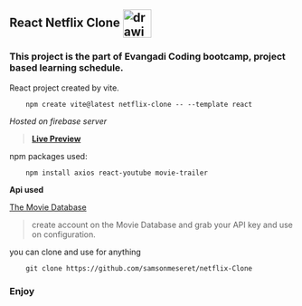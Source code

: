 ## React Netflix Clone  <img src="./public/d05cff3e-7260-4980-bc78-b1f299189582.ico" alt="drawing" style="vertical-align: middle" width="50"/>

### This project is the part of Evangadi Coding bootcamp, project based learning schedule.

React project created by vite.
```
    npm create vite@latest netflix-clone -- --template react
```   



*Hosted on firebase server*

>    [**Live Preview**](https://netflix-clone-d2860.firebaseapp.com)




npm packages used:
```
    npm install axios react-youtube movie-trailer
```


**Api used**

[The Movie Database](https://www.themoviedb.org/)
> create account on the Movie Database and grab your API key and use on configuration.
   


you can clone and use for anything
```
    git clone https://github.com/samsonmeseret/netflix-Clone
```

### Enjoy